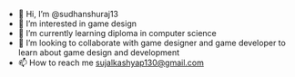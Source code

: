 - 👋 Hi, I’m @sudhanshuraj13
- 👀 I’m interested in game design
- 🌱 I’m currently learning diploma in computer science
- 💞️ I’m looking to collaborate with game designer and game developer to learn about game design and development 
- 📫 How to reach me sujalkashyap130@gmail.com

<!---
sudhanshuraj13/sudhanshuraj13 is a ✨ special ✨ repository because its `README.md` (this file) appears on your GitHub profile.
You can click the Preview link to take a look at your changes.
--->

